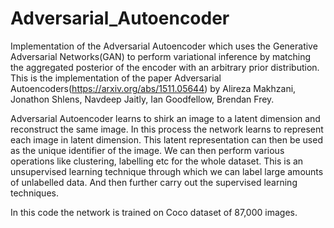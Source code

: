 # Adversarial_Autoencoder
Implementation of the Adversarial Autoencoder which uses the Generative Adversarial Networks(GAN) to perform variational 
inference by matching the aggregated posterior of the encoder with an arbitrary prior distribution. 
This is the implementation of the paper Adversarial Autoencoders(https://arxiv.org/abs/1511.05644) by
Alireza Makhzani, Jonathon Shlens, Navdeep Jaitly, Ian Goodfellow, Brendan Frey.

Adversarial Autoencoder learns to shirk an image to a latent dimension and reconstruct the same image. In this process the 
network learns to represent each image in latent dimension. This latent representation can then be used as the unique identifier of the image. We can then perform various operations like clustering, labelling etc for the whole dataset. This is an unsupervised learning technique through which we can label large amounts of unlabelled data. 
And then further carry out the supervised learning techniques.

In this code the network is trained on Coco dataset of 87,000 images.

